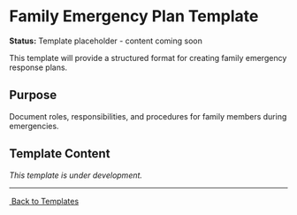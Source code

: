 # Family Emergency Plan Template

**Status:** Template placeholder - content coming soon

This template will provide a structured format for creating family emergency response plans.

## Purpose

Document roles, responsibilities, and procedures for family members during emergencies.

## Template Content

_This template is under development._

---

[ Back to Templates](README.md)
